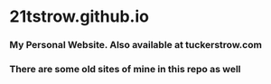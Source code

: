 # 21tstrow.github.io
### My Personal Website. Also available at tuckerstrow.com ###
### There are some old sites of mine in this repo as well ###
